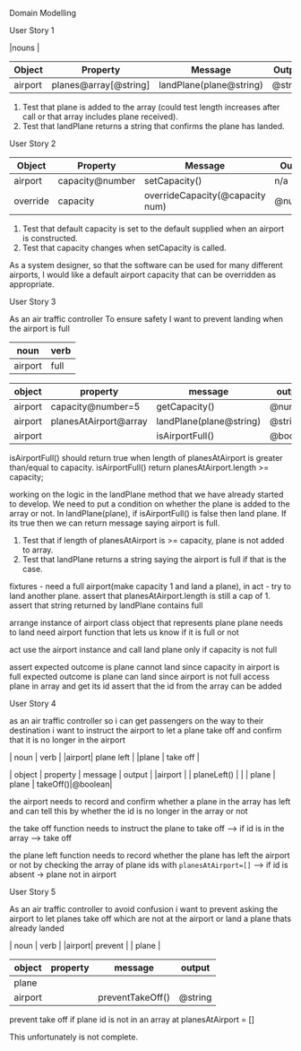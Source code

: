Domain Modelling

User Story 1

|nouns |


| Object | Property | Message | Output |
| ------ | -------- | ------- | -------|
|airport | planes@array[@string]|landPlane(plane@string)| @string|

1. Test that plane is added to the array (could test length increases after call or that array includes plane received).
2. Test that landPlane returns a string that confirms the plane has landed.


User Story 2

| Object | Property      | Message | Output |
| ------ | ------------  | ------- | ------ |
|airport |capacity@number|setCapacity()|n/a|
|override| capacity |overrideCapacity(@capacity num)| @number|

1. Test that default capacity is set to the default supplied when an airport is constructed.
2. Test that capacity changes when setCapacity is called.

As a system designer, so that the software can be used for many different airports, I would like a default airport capacity that can be overridden as appropriate.


User Story 3

As an air traffic controller
To ensure safety
I want to prevent landing when the airport is full

| noun | verb |
|------|------|
|airport|full |

| object | property | message | output |
| ------ | -------- | ------- | ------ |
|airport | capacity@number=5 |getCapacity()| @number |
|airport |planesAtAirport@array|landPlane(plane@string)|@string|
|airport |          |isAirportFull()|@boolean|

isAirportFull() should return true when length of planesAtAirport is greater than/equal to capacity.
isAirportFull()
return planesAtAirport.length >= capacity;

working on the logic in the landPlane method that we have already started to develop. We need to put a condition on whether the plane is added to the array or not.
In landPlane(plane), if isAirportFull() is false then land plane. If its true then we can return message saying airport is full. 

1. Test that if length of planesAtAirport is >= capacity, plane is not added to array.
2. Test that landPlane returns a string saying the airport is full if that is the case.

fixtures - need a full airport(make capacity 1 and land a plane), in act - try to land another plane. 
assert that planesAtAirport.length is still a cap of 1.
assert that string returned by landPlane contains full

arrange 
instance of airport class
object that represents plane
plane needs to land 
need airport function that lets us know if it is full or not

act
use the airport instance and call land plane only if capacity is not full

assert
expected outcome is plane cannot land since capacity in airport is full
expected outcome is plane can land since airport is not full
access plane in array and get its id
assert that the id from the array can be added 

User Story 4

as an air traffic controller 
so i can get passengers on the way to their destination
i want to instruct the airport to let a plane take off and confirm that it is no longer in the airport

| noun | verb |
|airport| plane left |
|plane | take off |

| object | property | message | output |
|airport |          | planeLeft() |    |
| plane  | plane    | takeOff()|@boolean|

the airport needs to record and confirm whether a plane in the array has left and can tell this by whether the id is no longer in the array or not

the take off function needs to instruct the plane to take off
--> if id is in the array --> take off

the plane left function needs to record whether the plane has left the airport or not by checking the array of plane ids with `planesAtAirport=[]`
--> if id is absent -> plane not in airport


User Story 5

As an air traffic controller
to avoid confusion
i want to prevent asking the airport to let planes take off which are not at the airport or land a plane thats already landed

| noun | verb |
|airport| prevent |
| plane | 

| object | property | message | output |
| ------ | -------- | ------- | ------ |
| plane  |          |         |        |
|airport |          | preventTakeOff() | @string |


prevent take off if plane id is not in an array at planesAtAirport = []

This unfortunately is not complete.
